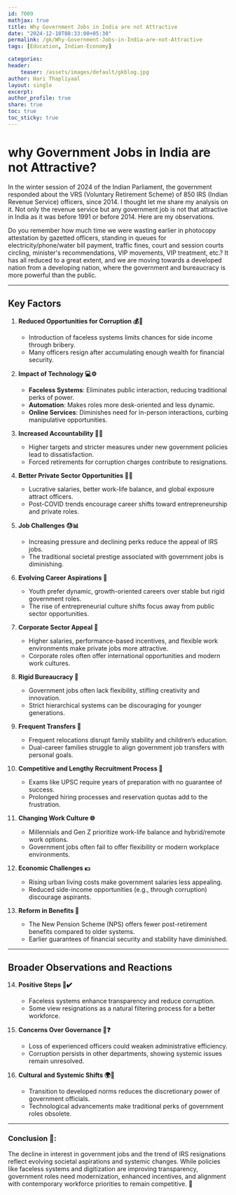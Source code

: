 ```yaml
---        
id: 7009      
mathjax: true        
title: Why Government Jobs in India are not Attractive    
date: "2024-12-10T08:33:00+05:30"        
permalink: /gk/Why-Government-Jobs-in-India-are-not-Attractive        
tags: [Education, Indian-Economy]        

categories:        
header:        
    teaser: /assets/images/default/gkblog.jpg        
author: Hari Thapliyaal        
layout: single        
excerpt:        
author_profile: true        
share: true        
toc: true  
toc_sticky: true    
---     
```



# why Government Jobs in India are not Attractive?

In the winter session of 2024 of the Indian Parliament, the government responded about the VRS (Voluntary Retirement Scheme) of 850 IRS (Indian Revenue Service) officers, since 2014. I thought let me share my analysis on it. Not only the revenue service but any government job is not that attractive in India as it was before 1991 or before 2014. Here are my observations.

Do you remember how much time we were wasting earlier in photocopy attestation by gazetted officers, standing in queues for electricity/phone/water bill payment, traffic fines, court and session courts circling, minister's recommendations, VIP movements, VIP treatment, etc.? It has all reduced to a great extent, and we are moving towards a developed nation from a developing nation, where the government and bureaucracy is more powerful than the public.

---

## **Key Factors**
1. **Reduced Opportunities for Corruption 💰🚫**  
   - Introduction of faceless systems limits chances for side income through bribery.  
   - Many officers resign after accumulating enough wealth for financial security.

2. **Impact of Technology 💻⚙️**  
   - **Faceless Systems**: Eliminates public interaction, reducing traditional perks of power.  
   - **Automation**: Makes roles more desk-oriented and less dynamic.  
   - **Online Services**: Diminishes need for in-person interactions, curbing manipulative opportunities.  

3. **Increased Accountability 📜🎯**  
   - Higher targets and stricter measures under new government policies lead to dissatisfaction.  
   - Forced retirements for corruption charges contribute to resignations.  

4. **Better Private Sector Opportunities 💼🏦**  
   - Lucrative salaries, better work-life balance, and global exposure attract officers.  
   - Post-COVID trends encourage career shifts toward entrepreneurship and private roles.  

5. **Job Challenges 😓📊**  
   - Increasing pressure and declining perks reduce the appeal of IRS jobs.  
   - The traditional societal prestige associated with government jobs is diminishing.

6. **Evolving Career Aspirations 🌟**  
   - Youth prefer dynamic, growth-oriented careers over stable but rigid government roles.  
   - The rise of entrepreneurial culture shifts focus away from public sector opportunities.

7. **Corporate Sector Appeal 💼**  
    - Higher salaries, performance-based incentives, and flexible work environments make private jobs more attractive.  
    - Corporate roles often offer international opportunities and modern work cultures.

8. **Rigid Bureaucracy 📜**  
    - Government jobs often lack flexibility, stifling creativity and innovation.  
    - Strict hierarchical systems can be discouraging for younger generations.  

9. **Frequent Transfers 🚛**  
    - Frequent relocations disrupt family stability and children’s education.  
    - Dual-career families struggle to align government job transfers with personal goals.  

10. **Competitive and Lengthy Recruitment Process 🏁**  
    - Exams like UPSC require years of preparation with no guarantee of success.  
    - Prolonged hiring processes and reservation quotas add to the frustration.  

11. **Changing Work Culture 🌐**  
    - Millennials and Gen Z prioritize work-life balance and hybrid/remote work options.  
    - Government jobs often fail to offer flexibility or modern workplace environments.  

12. **Economic Challenges 💵**  
    - Rising urban living costs make government salaries less appealing.  
    - Reduced side-income opportunities (e.g., through corruption) discourage aspirants.

13. **Reform in Benefits 🏦**  
    - The New Pension Scheme (NPS) offers fewer post-retirement benefits compared to older systems.  
    - Earlier guarantees of financial security and stability have diminished.

---

## **Broader Observations and Reactions**

14. **Positive Steps 🌟✔️**  
    - Faceless systems enhance transparency and reduce corruption.  
    - Some view resignations as a natural filtering process for a better workforce.  

15. **Concerns Over Governance 🛑❓**  
    - Loss of experienced officers could weaken administrative efficiency.  
    - Corruption persists in other departments, showing systemic issues remain unresolved.

16. **Cultural and Systemic Shifts 🌍🔄**  
    - Transition to developed norms reduces the discretionary power of government officials.  
    - Technological advancements make traditional perks of government roles obsolete.

---

### Conclusion 🌟:
The decline in interest in government jobs and the trend of IRS resignations reflect evolving societal aspirations and systemic changes. While policies like faceless systems and digitization are improving transparency, government roles need modernization, enhanced incentives, and alignment with contemporary workforce priorities to remain competitive. 🚀
